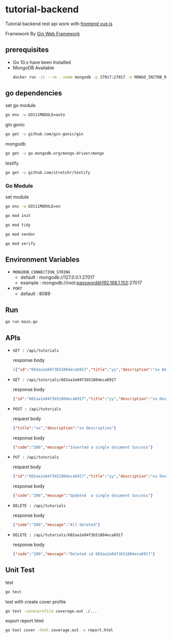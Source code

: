 # tutorial-backend

 Tutorial backend rest api work with [frontend vue.js](https://github.com/tarathep/tutorial-frontend)


Framework By [Gin Web Framework](https://github.com/gin-gonic/gin)


## prerequisites

- Go 10.x have been Installed
- MongoDB Available
  ```bash
  docker run -it --rm --name mongodb -p 27017:27017 -e MONGO_INITDB_ROOT_USERNAME=root -e MONGO_INITDB_ROOT_PASSWORD=password mongo:latest
  ```

## go dependencies

set go module
```bash
go env -w GO111MODULE=auto
```

gin gonic

```bash
go get -u github.com/gin-gonic/gin
```

mongodb

```bash
go get -u go.mongodb.org/mongo-driver/mongo
```

testify

```bash
go get -u github.com/stretchr/testify
```

### Go Module

set module
```bash
go env -w GO111MODULE=on

go mod init

go mod tidy

go mod vendor

go mod verify
```


## Environment Variables

- ``MONGODB_CONNECTION_STRING``
  - default : mongodb://127.0.0.1:27017
  - example : mongodb://root:password@192.168.1.102:27017
- ``PORT``
  - default : 8089



## Run

```bash
go run main.go
```


## APIs

- ``GET : /api/tutorials``

  response body
  ```json
  [{"id":"602aa1e04f3b51804eca6917","title":"yy","description":"xx Description","published":false,"createdAt":"0001-01-01T00:00:00Z","updatedAt":"0001-01-01T00:00:00Z"},{"id":"602aa1e04f3b51804eca6917","title":"yy","description":"xx Description","published":false,"createdAt":"0001-01-01T00:00:00Z","updatedAt":"0001-01-01T00:00:00Z"}]
  ```
- ``GET : /api/tutorials/602aa1e04f3b51804eca6917``

  response body
  ```json
  {"id":"602aa1e04f3b51804eca6917","title":"yy","description":"xx Description","published":false,"createdAt":"0001-01-01T00:00:00Z","updatedAt":"0001-01-01T00:00:00Z"}
  ```
- ``POST : /api/tutorials``
  
  request body
  ```json
  {"title":"xx","description":"xx Description"}
  ```
  
  response body
  ```json
  {"code":"200","message":"Inserted a single document Success"}
  ```

- ``PUT : /api/tutorials``
  
  request body
  ```json
  {"id":"602aa1e04f3b51804eca6917","title":"yy","description":"xx Description","published":false,"createdAt":"0001-01-01T00:00:00Z","updatedAt":"0001-01-01T00:00:00Z"}
  ```
  
  response body
  ```json
  {"code":"200","message":"Updated  a single document Success"}
  ```

- ``DELETE : /api/tutorials``
   
  response body
  ```json
  {"code":"200","message":"All deleted"}
  ```
- ``DELETE : /api/tutorials/602aa1e04f3b51804eca6917``
    
  response body
  ```json
  {"code":"200","message":"Deleted id 602aa1e04f3b51804eca6917"}
  ```

## Unit Test

test

```bash
go test
```

test with create cover profile
```bash
go test -coverprofile coverage.out ./...
```

export report html
```bash
go tool cover -html coverage.out -o report.html
```

